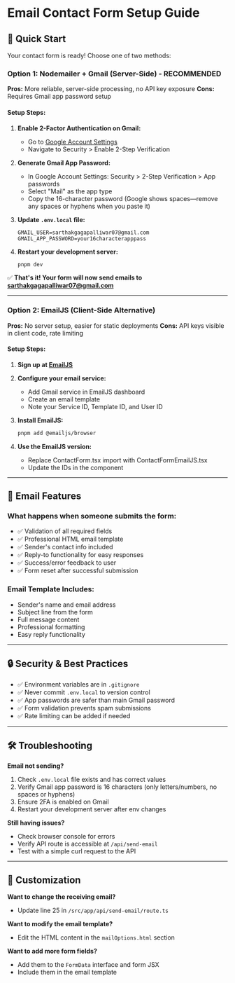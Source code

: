 # Email Contact Form Setup Guide

## 🚀 Quick Start

Your contact form is ready! Choose one of two methods:

### Option 1: Nodemailer + Gmail (Server-Side) - **RECOMMENDED**

**Pros:** More reliable, server-side processing, no API key exposure
**Cons:** Requires Gmail app password setup

#### Setup Steps:

1. **Enable 2-Factor Authentication on Gmail:**

   - Go to [Google Account Settings](https://myaccount.google.com/)
   - Navigate to Security > Enable 2-Step Verification

2. **Generate Gmail App Password:**

   - In Google Account Settings: Security > 2-Step Verification > App passwords
   - Select "Mail" as the app type
   - Copy the 16-character password (Google shows spaces—remove any spaces or hyphens when you paste it)

3. **Update `.env.local` file:**

   ```env
   GMAIL_USER=sarthakgagapalliwar07@gmail.com
   GMAIL_APP_PASSWORD=your16characterapppass
   ```

4. **Restart your development server:**
   ```bash
   pnpm dev
   ```

✅ **That's it! Your form will now send emails to sarthakgagapalliwar07@gmail.com**

---

### Option 2: EmailJS (Client-Side Alternative)

**Pros:** No server setup, easier for static deployments
**Cons:** API keys visible in client code, rate limiting

#### Setup Steps:

1. **Sign up at [EmailJS](https://www.emailjs.com/)**

2. **Configure your email service:**

   - Add Gmail service in EmailJS dashboard
   - Create an email template
   - Note your Service ID, Template ID, and User ID

3. **Install EmailJS:**

   ```bash
   pnpm add @emailjs/browser
   ```

4. **Use the EmailJS version:**
   - Replace ContactForm.tsx import with ContactFormEmailJS.tsx
   - Update the IDs in the component

---

## 📧 Email Features

### What happens when someone submits the form:

- ✅ Validation of all required fields
- ✅ Professional HTML email template
- ✅ Sender's contact info included
- ✅ Reply-to functionality for easy responses
- ✅ Success/error feedback to user
- ✅ Form reset after successful submission

### Email Template Includes:

- Sender's name and email address
- Subject line from the form
- Full message content
- Professional formatting
- Easy reply functionality

---

## 🔒 Security & Best Practices

- ✅ Environment variables are in `.gitignore`
- ✅ Never commit `.env.local` to version control
- ✅ App passwords are safer than main Gmail password
- ✅ Form validation prevents spam submissions
- ✅ Rate limiting can be added if needed

---

## 🛠 Troubleshooting

**Email not sending?**

1. Check `.env.local` file exists and has correct values
2. Verify Gmail app password is 16 characters (only letters/numbers, no spaces or hyphens)
3. Ensure 2FA is enabled on Gmail
4. Restart your development server after env changes

**Still having issues?**

- Check browser console for errors
- Verify API route is accessible at `/api/send-email`
- Test with a simple curl request to the API

---

## 📝 Customization

**Want to change the receiving email?**

- Update line 25 in `/src/app/api/send-email/route.ts`

**Want to modify the email template?**

- Edit the HTML content in the `mailOptions.html` section

**Want to add more form fields?**

- Add them to the `FormData` interface and form JSX
- Include them in the email template
